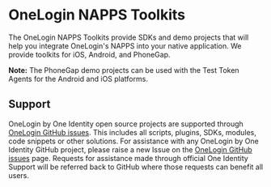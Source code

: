 # OneLogin NAPPS Toolkits

The OneLogin NAPPS Toolkits provide SDKs and demo projects that will help you integrate OneLogin's NAPPS into your native application. We provide toolkits for iOS, Android, and PhoneGap.

**Note:** The PhoneGap demo projects can be used with the Test Token Agents for the Android and iOS platforms.

## Support

OneLogin by One Identity open source projects are supported through [OneLogin GitHub issues](https://github.com/onelogin/napps/issues). This includes all scripts, plugins, SDKs, modules, code snippets or other solutions. For assistance with any OneLogin by One Identity GitHub project, please raise a new Issue on the [OneLogin GitHub issues](https://github.com/onelogin/napps/issues) page. Requests for assistance made through official One Identity Support will be referred back to GitHub where those requests can benefit all users.
